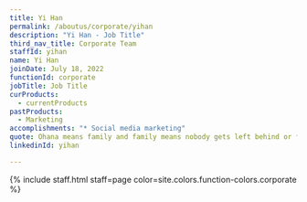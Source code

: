 ```yaml
---
title: Yi Han
permalink: /aboutus/corporate/yihan
description: "Yi Han - Job Title"
third_nav_title: Corporate Team
staffId: yihan
name: Yi Han
joinDate: July 18, 2022
functionId: corporate
jobTitle: Job Title
curProducts:
  - currentProducts
pastProducts:
  - Marketing
accomplishments: "* Social media marketing"
quote: Ohana means family and family means nobody gets left behind or forgotten.
linkedinId: yihan

---
```


{% include staff.html staff=page color=site.colors.function-colors.corporate %}
